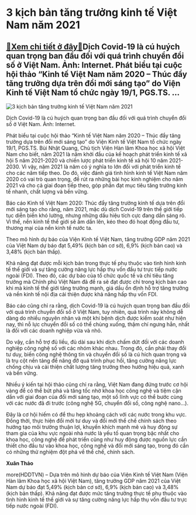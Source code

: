 3 kịch bản tăng trưởng kinh tế Việt Nam năm 2021
================================================

[:gift:Xem chi tiết ở đây:gift:](https://hddtvn.com/3-kich-ban-tang-truong-kinh-te-viet-nam-nam-2021/)Dịch Covid-19 là cú huých quan trọng ban đầu đối với quá trình chuyển đổi số ở Việt Nam. Ảnh: Internet. Phát biểu tại cuộc hội thảo “Kinh tế Việt Nam năm 2020 – Thúc đẩy tăng trưởng dựa trên đổi mới sáng tạo” do Viện Kinh tế Việt Nam tổ chức ngày 19/1, PGS.TS. …
----------------------------------------------------------------------------------------------------------------------------------------------------------------------------------------------------------------------------------------------------------------------





![3 kịch bản tăng trưởng kinh tế Việt Nam năm 2021](https://hddtvn.com/wp-content/uploads/2021/01/5202_Doi-Moi-Sang-Tao.jpg "3 kịch bản tăng trưởng kinh tế Việt Nam năm 2021")


Dịch Covid-19 là cú huých quan trọng ban đầu đối với quá trình chuyển đổi số ở Việt Nam. Ảnh: Internet.



Phát biểu tại cuộc hội thảo “Kinh tế Việt Nam năm 2020 – Thúc đẩy tăng trưởng dựa trên đổi mới sáng tạo” do Viện Kinh tế Việt Nam tổ chức ngày 19/1, PGS.TS. Bùi Nhật Quang, Chủ tịch Viện Hàn lâm Khoa học xã hội Việt Nam cho biết, năm 2021 là năm khởi đầu của kế hoạch phát triển kinh tế xã hội 5 năm 2021-2020 và chiến lược phát triển kinh tế xã hội 10 năm 2021-2030. Vì vậy, năm 2021 là năm có ý nghĩa to lớn đối với phát triển kinh tế cho các năm tiếp theo. Do đó, việc đánh giá tình hình kinh tế Việt Nam năm 2020 có vai trò quan trọng, để rút ra những bài học kinh nghiệm cho năm 2021 và cho cả giai đoạn tiếp theo, góp phần đạt mục tiêu tăng trưởng kinh tế nhanh, chất lượng và bền vững.


Báo cáo Kinh tế Việt Nam 2020: Thúc đẩy tăng trưởng kinh tế dựa trên đổi mới sáng tạo cho rằng, năm 2021, mặc dù dịch Covid-19 trên thế giới tiếp tục diễn biến khó lường, nhưng những dấu hiệu tích cực đang dần sáng rõ. Vì thế, nền kinh tế thế giới sẽ ấm dần lên, kéo theo đó hoạt động đầu tư, thương mại của nền kinh tế nước ta.


Theo mô hình dự báo của Viện Kinh tế Việt Nam, tăng trưởng GDP năm 2021 của Việt Nam dự báo đạt 5,49% (kịch bản cơ sở), 6,9% (kịch bản cao) và 3,48% (kịch bản thấp).


Khả năng đạt được mỗi kịch bản trong thực tế phụ thuộc vào tình hình kinh tế thế giới và sự tăng cường năng lực hấp thụ vốn đầu tư trực tiếp nước ngoài (FDI). Theo đó, các dự báo của tổ chức quốc tế và chỉ tiêu tăng trưởng mà Chính phủ Việt Nam đã đề ra sẽ đạt được chỉ trong kịch bản cao khi mà kinh tế thế giới tăng trưởng mạnh, giá dầu ổn định hỗ trợ tăng trưởng và nền kinh tế nội địa cải thiện được khả năng hấp thụ vốn FDI.


Báo cáo cũng chỉ ra rằng, dịch Covid-19 là cú huých quan trọng ban đầu đối với quá trình chuyển đổi số ở Việt Nam, tuy nhiên, quá trình này không dễ dàng do nhiều nguyên nhân và một khi bệnh dịch được kiểm soát như hiện nay, thì nỗ lực chuyển đổi số có thể chùng xuống, thậm chí ngưng hẳn, nhất là đối với các doanh nghiệp vừa và nhỏ.


Do vậy, cần hỗ trợ đủ liều, đủ dài sau khi dịch chấm dứt đối với các doanh nghiệp công nghệ số với các nhóm khác nhau. Trong đó, cần phải thay đổi tư duy, biến công nghệ thông tin và chuyển đổi số là cú hích quan trọng và là trụ cột nền tảng để nâng đỡ quá trình phục hồi, tăng cường năng lực chống chịu và cải thiện chất lượng tăng trưởng theo hướng hiệu quả, xanh và bền vững.


Nhiều ý kiến tại hội thảo cũng chỉ ra rằng, Việt Nam đang đứng trước cơ hội vàng để có thể bứt phá và tăng tốc nhờ khoa học công nghệ và tiệm cận dần với giai đoạn của đổi mới sáng tạo, một số lĩnh vực có thể bước cùng với các nước đã đi trước (công nghệ 5G, chuyển đổi số, công nghệ nano…).


Đây là cơ hội hiếm có để thu hẹp khoảng cách với các nước trong khu vực. Đồng thời, thực hiện đổi mới tư duy và đổi mới thể chế chính sách theo hướng tạo môi trường thuận lợi, khuyến khích mạnh mẽ và huy động sự tham gia của khu vực ngoài nhà nước là yếu tố quan trọng bậc nhất cho khoa học, công nghệ để phát triển cũng như huy động được nguồn lực cần thiết cho đầu tư vào khoa học, công nghệ và đổi mới sáng tạo, trong đó cần có những thử nghiệm đột phá về thể chế, chính sách.




**Xuân Thảo**



more(HDDTVN) – Dựa trên mô hình dự báo của Viện Kinh tế Việt Nam (Viện Hàn lâm Khoa học xã hội Việt Nam), tăng trưởng GDP năm 2021 của Việt Nam dự báo đạt 5,49% (kịch bản cơ sở), 6,9% (kịch bản cao) và 3,48% (kịch bản thấp). Khả năng đạt được mức tăng trưởng thực tế phụ thuộc vào tình hình kinh tế thế giới và sự tăng cường năng lực hấp thụ vốn đầu tư trực tiếp nước ngoài (FDI).

